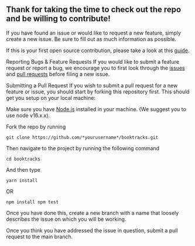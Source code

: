 ## Thank for taking the time to check out the repo and be willing to contribute!

If you have found an issue or would like to request a new feature, simply create a new issue. Be sure to fill out as much information as possible.

If this is your first open source contribution, please take a look at this [guide](https://github.com/freeCodeCamp/how-to-contribute-to-open-source).

Reporting Bugs & Feature Requests If you would like to submit a feature request or report a bug, we encourage you to first look through the [issues](https://github.com/acgtwentyone/booktracks/issues) and [pull requests](https://github.com/acgtwentyone/booktracks/pulls) before filing a new issue.

Submitting a Pull Request If you wish to submit a pull request for a new feature or issue, you should start by forking this repository first. This should get you setup on your local machine:

Make sure you have [Node.js](https://nodejs.org/en/) installed in your machine. (We suggest you to use node v16.x.x). 

Fork the repo by running 

```
git clone https://github.com/*yourusername*/booktracks.git
``` 

Then navigate to the project by running the following command 

```
cd booktracks 
```

And then type

```
yarn install
```

OR 

```
npm install npm test
```

Once you have done this, create a new branch with a name that loosely describes the issue on which you will be working. 

Once you think you have addressed the issue in question, submit a pull request to the main branch.
